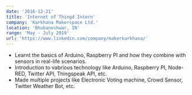 ```yaml
---
date: '2016-12-21'
title: 'Internet of Thingd Intern'
company: 'Karkhana Makerspace Ltd.'
location: 'Bhubaneshwar, IN'
range: 'May - July 2019'
url: 'https://www.linkedin.com/company/makerkarkhana/'
---
```


- Learnt the basics of Arduino, Raspberry PI and how they combine with sensors in real-life scenarios.
- Introduction to vabrious technology like Arduino, Raspberry PI, Node-RED, Twitter API, Thingspeak API, etc.
- Made multiple projects like Electronic Voting machine, Crowd Sensor, Twitter Weather Bot, etc.
